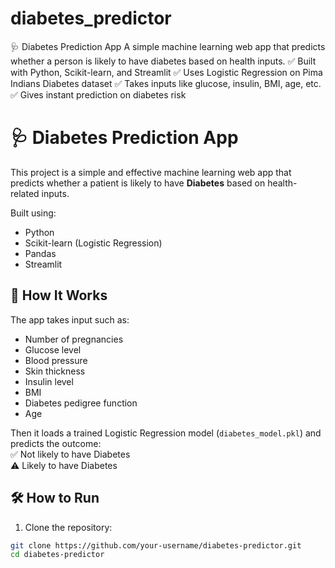# diabetes_predictor
🩺 Diabetes Prediction App A simple machine learning web app that predicts whether a person is likely to have diabetes based on health inputs.  ✅ Built with Python, Scikit-learn, and Streamlit ✅ Uses Logistic Regression on Pima Indians Diabetes dataset ✅ Takes inputs like glucose, insulin, BMI, age, etc. ✅ Gives instant prediction on diabetes risk

# 🩺 Diabetes Prediction App

This project is a simple and effective machine learning web app that predicts whether a patient is likely to have **Diabetes** based on health-related inputs.

Built using:
- Python
- Scikit-learn (Logistic Regression)
- Pandas
- Streamlit

## 🚀 How It Works

The app takes input such as:
- Number of pregnancies
- Glucose level
- Blood pressure
- Skin thickness
- Insulin level
- BMI
- Diabetes pedigree function
- Age

Then it loads a trained Logistic Regression model (`diabetes_model.pkl`) and predicts the outcome:  
✅ Not likely to have Diabetes  
⚠️ Likely to have Diabetes

## 🛠️ How to Run

1. Clone the repository:
```bash
git clone https://github.com/your-username/diabetes-predictor.git
cd diabetes-predictor
